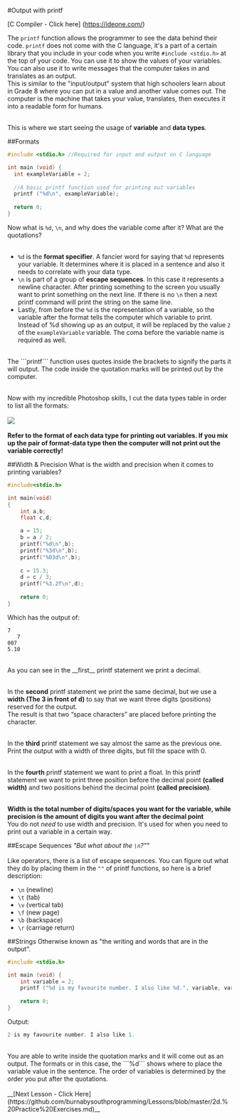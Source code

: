 #Output with printf

[C Compiler - Click here] (https://ideone.com/)

The ```printf``` function allows the programmer to see the data behind their code. ```printf``` does not come with the C language, it's a part of a certain library that you include in your code when you write ```#include <stdio.h>``` at the top of your code. You can use it to show the values of your variables.
You can also use it to write messages that the computer takes in and translates as an output.<br>
This is similar to the "input/output" system that high schoolers learn about in Grade 8 where you can put in a value and another value comes out.
The computer is the machine that takes your value, translates, then executes it into a readable form for humans.<br><br>

This is where we start seeing the usage of __variable__ and __data types__.

##Formats
```c
#include <stdio.h> //Required for input and output on C language

int main (void) {
  int exampleVariable = 2;
  
  //A basic printf function used for printing out variables
  printf ("%d\n", exampleVariable);
  
  return 0;
}
```
Now what is ```%d```, ```\n```, and why does the variable come after it? What are the quotations?<br><br>
* ```%d``` is the __format specifier__. A fancier word for saying that ```%d``` represents your variable. It determines where it is placed in a sentence and also it needs to correlate with your data type.
* ```\n``` is part of a group of __escape sequences__. In this case it represents a newline character. After printing something to the screen you usually want to print something on the next line. If there is no ```\n``` then a next printf command will print the string on the same line.
* Lastly, from before the ```%d``` is the representation of a variable, so the variable after the format tells the computer which variable to print. Instead of %d showing up as an output, it will be replaced by the value ```2``` of the ```exampleVariable``` variable. The coma before the variable name is required as well.
<br>
The ```printf``` function uses quotes inside the brackets to signify the parts it will output. The code inside the quotation marks will be printed out by the computer.
<br><br>

Now with my incredible Photoshop skills, I cut the data types table in order to list all the formats: <br><br>
<img src = "http://i.imgur.com/vvBNBpa.jpg"><br><br>
__Refer to the format of each data type for printing out variables. If you mix up the pair of format-data type then the computer will not print out the variable correctly!__

##Width & Precision
What is the width and precision when it comes to printing variables?<br>
```c
#include<stdio.h>

int main(void)
{
	int a,b;
	float c,d;

	a = 15;
	b = a / 2;
	printf("%d\n",b);
	printf("%3d\n",b);
	printf("%03d\n",b);
	
	c = 15.3;
	d = c / 3;
	printf("%3.2f\n",d);
	
	return 0;
}
```
Which has the output of:
```
7
   7
007
5.10
```
<br>
As you can see in the __first__ printf statement we print a decimal. <br><br>

In the __second__ printf statement we print the same decimal, but we use a __width (The 3 in front of d)__ to say that we want three digits (positions) reserved for the output.<br>
The result is that two “space characters” are placed before printing the character.<br><br>

In the __third__ printf statement we say almost the same as the previous one. Print the output with a width of three digits, but fill the space with 0.<br><br>

In the __fourth__ printf statement we want to print a float. In this printf statement we want to print three position before the decimal point __(called width)__ and two positions behind the decimal point __(called precision)__.<br><br>

__Width is the total number of digits/spaces you want for the variable, while precision is the amount of digits you want after the decimal point__<br>
You do not _need_ to use width and precision. It's used for when you need to print out a variable in a certain way.

##Escape Sequences
_"But what about the ```\n```?""_<br><br>
Like operators, there is a list of escape sequences. You can figure out what they do by placing them in the ```""``` of printf functions, so here is a brief description:<br>
* ```\n``` (newline)
* ```\t``` (tab)
* ```\v``` (vertical tab)
* ```\f``` (new page)
* ```\b``` (backspace)
* ```\r``` (carriage return)

##Strings
Otherwise known as "the writing and words that are in the output".
```c
#include <stdio.h>

int main (void) {
	int variable = 2;
	printf ("%d is my favourite number. I also like %d.", variable, variable / 2);
	
	return 0;
}
```
Output:
```c
2 is my favourite number. I also like 1.
```
<br>
You are able to write inside the quotation marks and it will come out as an output. The formats or in this case, the ```%d``` shows where to place the variable value in the sentence. The order of variables is determined by the order you put after the quotations.
<br><br>
__[Next Lesson - Click Here](https://github.com/burnabysouthprogramming/Lessons/blob/master/2d.%20Practice%20Exercises.md)__
